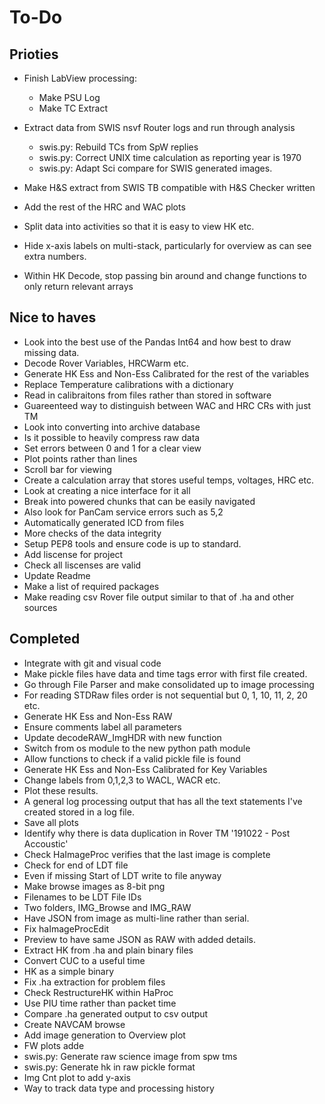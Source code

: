 # To-Do

## Prioties

* Finish LabView processing:
  * Make PSU Log
  * Make TC Extract
* Extract data from SWIS nsvf Router logs and run through analysis
  * swis.py: Rebuild TCs from SpW replies
  * swis.py: Correct UNIX time calculation as reporting year is 1970
  * swis.py: Adapt Sci compare for SWIS generated images.
* Make H&S extract from SWIS TB compatible with H&S Checker written

* Add the rest of the HRC and WAC plots
* Split data into activities so that it is easy to view HK etc.
* Hide x-axis labels on multi-stack, particularly for overview as can see extra numbers.
* Within HK Decode, stop passing bin around and change functions to only return relevant arrays

## Nice to haves

* Look into the best use of the Pandas Int64 and how best to draw missing data.
* Decode Rover Variables, HRCWarm etc.
* Generate HK Ess and Non-Ess Calibrated for the rest of the variables
* Replace Temperature calibrations with a dictionary
* Read in calibraitons from files rather than stored in software
* Guareenteed way to distinguish between WAC and HRC CRs with just TM
* Look into converting into archive database
* Is it possible to heavily compress raw data
* Set errors between 0 and 1 for a clear view
* Plot points rather than lines
* Scroll bar for viewing
* Create a calculation array that stores useful temps, voltages, HRC etc.
* Look at creating a nice interface for it all
* Break into powered chunks that can be easily navigated
* Also look for PanCam service errors such as 5,2
* Automatically generated ICD from files
* More checks of the data integrity
* Setup PEP8 tools and ensure code is up to standard.
* Add liscense for project
* Check all liscenses are valid
* Update Readme
* Make a list of required packages
* Make reading csv Rover file output similar to that of .ha and other sources

## Completed

* Integrate with git and visual code
* Make pickle files have data and time tags error with first file created.
* Go through File Parser and make consolidated up to image processing
* For reading STDRaw files order is not sequential but 0, 1, 10, 11, 2, 20 etc.
* Generate HK Ess and Non-Ess RAW
* Ensure comments label all parameters
* Update decodeRAW_ImgHDR with new function
* Switch from os module to the new python path module
* Allow functions to check if a valid pickle file is found
* Generate HK Ess and Non-Ess Calibrated for Key Variables
* Change labels from 0,1,2,3 to WACL, WACR etc.
* Plot these results.
* A general log processing output that has all the text statements I've created stored in a log file.
* Save all plots
* Identify why there is data duplication in Rover TM '191022 - Post Accoustic'
* Check HaImageProc verifies that the last image is complete
* Check for end of LDT file
* Even if missing Start of LDT write to file anyway
* Make browse images as 8-bit png
* Filenames to be LDT File IDs
* Two folders, IMG_Browse and IMG_RAW
* Have JSON from image as multi-line rather than serial.
* Fix haImageProcEdit
* Preview to have same JSON as RAW with added details.
* Extract HK from .ha and plain binary files
* Convert CUC to a useful time
* HK as a simple binary
* Fix .ha extraction for problem files
* Check RestructureHK within HaProc
* Use PIU time rather than packet time
* Compare .ha generated output to csv output
* Create NAVCAM browse
* Add image generation to Overview plot
* FW plots adde
* swis.py: Generate raw science image from spw tms
* swis.py: Generate hk in raw pickle format
* Img Cnt plot to add y-axis
* Way to track data type and processing history